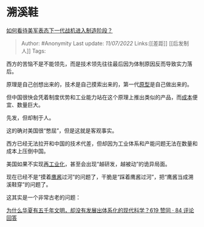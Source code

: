 # 溯溪鞋
[如何看待美军表态下一代战机进入制造阶段？](https://www.zhihu.com/question/535792997/answer/2556030566)

> Author: #Anonymity
> Last update: *11/07/2022*
> Links:[[差距]] [[后发制人]]
> Tags:

西方的苦恼不是不能领先，而是技术领先往往最后因为体制原因反而导致实力落后。

原理是自己创想出来的，技术是自己摸索出来的，第一代[原型](https://www.zhihu.com/search?q=%E5%8E%9F%E5%9E%8B&search_source=Entity&hybrid_search_source=Entity&hybrid_search_extra=%7B%22sourceType%22%3A%22answer%22%2C%22sourceId%22%3A2556030566%7D)是自己做出来的。

但中国很快会凭着制度优势和工业能力站在这个原理上推出类似的产品，而[成本](https://www.zhihu.com/search?q=%E6%88%90%E6%9C%AC&search_source=Entity&hybrid_search_source=Entity&hybrid_search_extra=%7B%22sourceType%22%3A%22answer%22%2C%22sourceId%22%3A2556030566%7D)便宜、数量巨大。

先发，但却制于人。

这的确对美国很“憋屈”，但是这就是客观事实。

西方已经无法拉开和中国的技术代差，但却因为工业体系和产能问题无法在数量和成本上压倒中国。

美国如果不实现[再工业化](https://www.zhihu.com/search?q=%E5%86%8D%E5%B7%A5%E4%B8%9A%E5%8C%96&search_source=Entity&hybrid_search_source=Entity&hybrid_search_extra=%7B%22sourceType%22%3A%22answer%22%2C%22sourceId%22%3A2556030566%7D)，甚至会出现“越研发，越被动”的诡异局面。

现在已经不是“摸着[鹰酱](https://www.zhihu.com/search?q=%E9%B9%B0%E9%85%B1&search_source=Entity&hybrid_search_source=Entity&hybrid_search_extra=%7B%22sourceType%22%3A%22answer%22%2C%22sourceId%22%3A2556030566%7D)过河”的问题了，干脆是“踩着鹰酱过河”，把“鹰酱当成溯溪鞋穿”的问题了。

这其实是一个非常古老的问题：

[为什么华夏有五千年文明，却没有发展出体系化的现代科学？619 赞同 · 84 评论回答](https://www.zhihu.com/question/19696294/answer/623857041)
